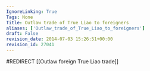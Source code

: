 ```yaml
---
IgnoreLinking: True
Tags: None
Title: Outlaw trade of True Liao to foreigners
aliases: ['Outlaw_trade_of_True_Liao_to_foreigners']
draft: False
revision_date: 2014-07-03 15:26:51+00:00
revision_id: 27041
---
```


#REDIRECT [[Outlaw foreign True Liao trade]]